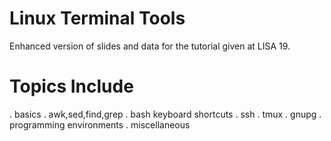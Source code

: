 # Linux Terminal Tools
Enhanced version of slides and data for the tutorial given at LISA 19.

# Topics Include
. basics
. awk,sed,find,grep
. bash keyboard shortcuts
. ssh
. tmux
. gnupg
. programming environments
. miscellaneous
